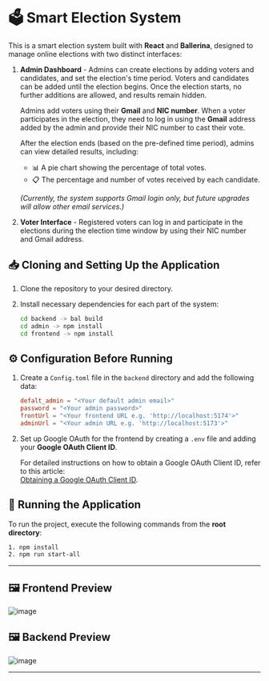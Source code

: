 # 🗳️ Smart Election System

This is a smart election system built with **React** and **Ballerina**, designed to manage online elections with two distinct interfaces:

1. **Admin Dashboard** - Admins can create elections by adding voters and candidates, and set the election's time period. Voters and candidates can be added until the election begins. Once the election starts, no further additions are allowed, and results remain hidden.

   Admins add voters using their **Gmail** and **NIC number**. When a voter participates in the election, they need to log in using the **Gmail** address added by the admin and provide their NIC number to cast their vote.

   After the election ends (based on the pre-defined time period), admins can view detailed results, including:
   - 📊 A pie chart showing the percentage of total votes.
   - 📋 The percentage and number of votes received by each candidate.

   *(Currently, the system supports Gmail login only, but future upgrades will allow other email services.)*

2. **Voter Interface** - Registered voters can log in and participate in the elections during the election time window by using their NIC number and Gmail address.

## 📥 Cloning and Setting Up the Application

1. Clone the repository to your desired directory.

2. Install necessary dependencies for each part of the system:

    ```bash
    cd backend -> bal build
    cd admin -> npm install
    cd frontend -> npm install
    ```

## ⚙️ Configuration Before Running

1. Create a `Config.toml` file in the `backend` directory and add the following data:

    ```toml
    defalt_admin = "<Your default admin email>"
    password = "<Your admin password>"
    frontUrl = "<Your frontend URL e.g. 'http://localhost:5174'>"
    adminUrl = "<Your admin URL e.g. 'http://localhost:5173'>"
    ```

2. Set up Google OAuth for the frontend by creating a `.env` file and adding your **Google OAuth Client ID**. 

   For detailed instructions on how to obtain a Google OAuth Client ID, refer to this article:  
   [Obtaining a Google OAuth Client ID](https://dev.to/gamith_chanuka/obtaining-a-google-oauth-client-id-2gf9).

## 🚀 Running the Application

To run the project, execute the following commands from the **root directory**:

```bash
1. npm install
2. npm run start-all
```

---

## 🖼️ Frontend Preview
![image](https://github.com/user-attachments/assets/86412ac0-bf45-400e-806b-38b4945b300d)
## 🖼️ Backend Preview
![image](https://github.com/user-attachments/assets/5597edfd-a9ef-4e13-bc97-ffe94b6c09c0)

---

